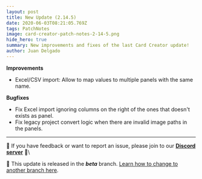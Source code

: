 ```yaml
---
layout: post
title: New Update (2.14.5)
date: 2020-06-03T08:21:05.769Z
tags: PatchNotes
image: card-creator-patch-notes-2-14-5.png
hide_hero: true
summary: New improvements and fixes of the last Card Creator update!
author: Juan Delgado
---
```

**Improvements**

* Excel/CSV import: Allow to map values to multiple panels with the same name.

**Bugfixes**

* Fix Excel import ignoring columns on the right of the ones that doesn't exists as panel.
* Fix legacy project convert logic when there are invalid image paths in the panels.

---

📌 If you have feedback or want to report an issue, please join to our **[Discord server](http://discord.gg/pixelatto)** 💬\

📌 This update is released in the ***beta*** branch. [Learn how to change to another branch here](/blog/beta-and-legacy-versions).